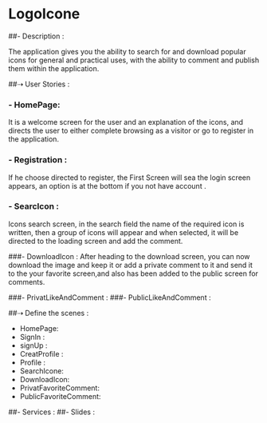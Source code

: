 #  LogoIcone

##- Description :

The application gives you the ability to search for and download popular icons for general and practical uses, with the ability to comment and publish them within the application.


##⇢ User Stories :

### - HomePage: 
 It is a welcome screen for the user and an explanation of the icons, and directs the user to
 either complete browsing as a visitor or go to register in the application.
 
### - Registration : 
If he choose directed to register, the First Screen will sea the login screen appears, an option is
at the bottom if you not have account .
 
### - SearcIcon :
Icons search screen, in the search field the name of the required icon is written, then a group of
icons will appear and when selected, it will be directed to the loading screen and add the comment.
 
###- DownloadIcon :
After heading to the download screen, you can now download the image and keep it or add a private
comment to it and send it to the your favorite screen,and also  has been added to the public screen
for comments.

###- PrivatLikeAndComment :
###- PublicLikeAndComment :


##⇢ Define the scenes :

- HomePage:
- SignIn :
- signUp :
- CreatProfile :
- Profile :
- SearchIcone:
- DownloadIcon:
- PrivatFavoriteComment:
- PublicFavoriteComment:

##- Services :
##- Slides :

